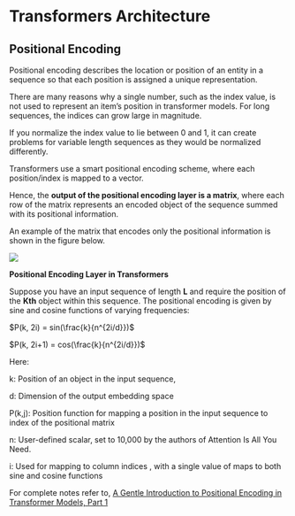 # Transformers Architecture


## Positional Encoding

Positional encoding describes the location or position of an entity in a sequence so that each position is assigned a unique representation.

There are many reasons why a single number, such as the index value, is not used to represent an item’s position in transformer models. For long sequences, the indices can grow large in magnitude. 

If you normalize the index value to lie between 0 and 1, it can create problems for variable length sequences as they would be normalized differently.

Transformers use a smart positional encoding scheme, where each position/index is mapped to a vector.

Hence, the **output of the positional encoding layer is a matrix**, where each row of the matrix represents an encoded object of the sequence summed with its positional information. 

An example of the matrix that encodes only the positional information is shown in the figure below.

<img src="https://machinelearningmastery.com/wp-content/uploads/2022/01/PE3.png" />

**Positional Encoding Layer in Transformers**

 Suppose you have an input sequence of length **L** and require the position of the **Kth** object within this sequence. The positional encoding is given by sine and cosine functions of varying frequencies:

$P(k, 2i) = sin(\frac{k}{n^{2i/d}})$

$P(k, 2i+1) = cos(\frac{k}{n^{2i/d}})$

Here:

k: Position of an object in the input sequence,

d: Dimension of the output embedding space

P(k,j): Position function for mapping a position in the input sequence to index of the positional matrix

n: User-defined scalar, set to 10,000 by the authors of Attention Is All You Need.

i: Used for mapping to column indices , with a single value of maps to both sine and cosine functions

For complete notes refer to, [A Gentle Introduction to Positional Encoding in Transformer Models, Part 1](https://machinelearningmastery.com/a-gentle-introduction-to-positional-encoding-in-transformer-models-part-1/)

